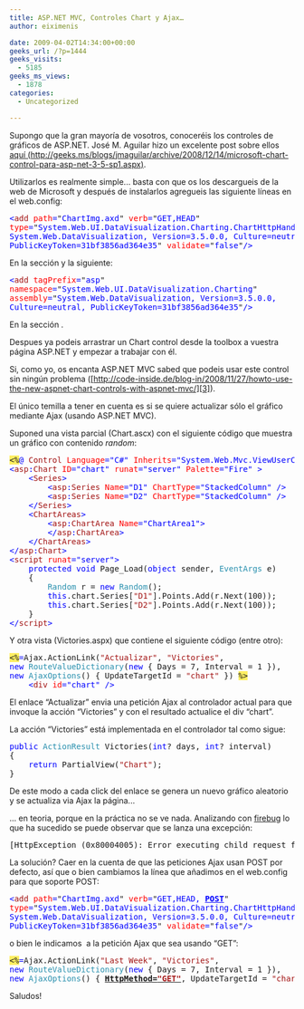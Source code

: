 ```yaml
---
title: ASP.NET MVC, Controles Chart y Ajax…
author: eiximenis

date: 2009-04-02T14:34:00+00:00
geeks_url: /?p=1444
geeks_visits:
  - 5185
geeks_ms_views:
  - 1878
categories:
  - Uncategorized

---
```

Supongo que la gran mayoría de vosotros, conoceréis los controles de gráficos de ASP.NET. José M. Aguilar hizo un excelente post sobre ellos [aquí (http://geeks.ms/blogs/jmaguilar/archive/2008/12/14/microsoft-chart-control-para-asp-net-3-5-sp1.aspx)][1].

Utilizarlos es realmente simple... basta con que os los descargueis de la web de Microsoft y después de instalarlos agregueis las siguiente líneas en el web.config:

<pre class="code"><span style="color: blue">&lt;</span><span style="color: #a31515">add </span><span style="color: red">path</span><span style="color: blue">=</span>"<span style="color: blue">ChartImg.axd</span>" <span style="color: red">verb</span><span style="color: blue">=</span>"<span style="color: blue">GET,HEAD</span>" <br /><span style="color: red">type</span><span style="color: blue">=</span>"<span style="color: blue">System.Web.UI.DataVisualization.Charting.ChartHttpHandler, <br />System.Web.DataVisualization, Version=3.5.0.0, Culture=neutral, <br />PublicKeyToken=31bf3856ad364e35</span>" <span style="color: red">validate</span><span style="color: blue">=</span>"<span style="color: blue">false</span>"<span style="color: blue">/&gt;</span></pre>

[][2]

En la sección <httpHandlers> y la siguiente:

<pre class="code"><span style="color: blue">&lt;</span><span style="color: #a31515">add </span><span style="color: red">tagPrefix</span><span style="color: blue">=</span>"<span style="color: blue">asp</span>" <br /><span style="color: red">namespace</span><span style="color: blue">=</span>"<span style="color: blue">System.Web.UI.DataVisualization.Charting</span>" <br /><span style="color: red">assembly</span><span style="color: blue">=</span>"<span style="color: blue">System.Web.DataVisualization, Version=3.5.0.0, <br />Culture=neutral, PublicKeyToken=31bf3856ad364e35</span>"<span style="color: blue">/&gt;</span></pre>

[][2]

En la sección <controls>.

Despues ya podeis arrastrar un Chart control desde la toolbox a vuestra página ASP.NET y empezar a trabajar con él.

Si, como yo, os encanta ASP.NET MVC sabed que podeis usar este control sin ningún problema ([http://code-inside.de/blog-in/2008/11/27/howto-use-the-new-aspnet-chart-controls-with-aspnet-mvc/][3]).

El único temilla a tener en cuenta es si se quiere actualizar sólo el gráfico mediante Ajax (usando ASP.NET MVC).

Suponed una vista parcial (Chart.ascx) con el siguiente código que muestra un gráfico con contenido _random_:

<pre class="code"><span style="background: #ffee62">&lt;%</span><span style="color: blue">@ </span><span style="color: #a31515">Control </span><span style="color: red">Language</span><span style="color: blue">="C#" </span><span style="color: red">Inherits</span><span style="color: blue">="System.Web.Mvc.ViewUserControl" </span><span style="background: #ffee62">%&gt;
</span><span style="color: blue">&lt;</span><span style="color: #a31515">asp</span><span style="color: blue">:</span><span style="color: #a31515">Chart </span><span style="color: red">ID</span><span style="color: blue">="chart" </span><span style="color: red">runat</span><span style="color: blue">="server" </span><span style="color: red">Palette</span><span style="color: blue">="Fire" &gt;
    &lt;</span><span style="color: #a31515">Series</span><span style="color: blue">&gt;
        &lt;</span><span style="color: #a31515">asp</span><span style="color: blue">:</span><span style="color: #a31515">Series </span><span style="color: red">Name</span><span style="color: blue">="D1" </span><span style="color: red">ChartType</span><span style="color: blue">="StackedColumn" /&gt;
</span><span style="color: blue">        &lt;</span><span style="color: #a31515">asp</span><span style="color: blue">:</span><span style="color: #a31515">Series </span><span style="color: red">Name</span><span style="color: blue">="D2" </span><span style="color: red">ChartType</span><span style="color: blue">="StackedColumn" /&gt;
</span><span style="color: blue">    &lt;/</span><span style="color: #a31515">Series</span><span style="color: blue">&gt;
    &lt;</span><span style="color: #a31515">ChartAreas</span><span style="color: blue">&gt;
        &lt;</span><span style="color: #a31515">asp</span><span style="color: blue">:</span><span style="color: #a31515">ChartArea </span><span style="color: red">Name</span><span style="color: blue">="ChartArea1"&gt;
        &lt;/</span><span style="color: #a31515">asp</span><span style="color: blue">:</span><span style="color: #a31515">ChartArea</span><span style="color: blue">&gt;
    &lt;/</span><span style="color: #a31515">ChartAreas</span><span style="color: blue">&gt;
&lt;/</span><span style="color: #a31515">asp</span><span style="color: blue">:</span><span style="color: #a31515">Chart</span><span style="color: blue">&gt;
&lt;</span><span style="color: #a31515">script </span><span style="color: red">runat</span><span style="color: blue">="server"&gt;
    protected void </span>Page_Load(<span style="color: blue">object </span>sender, <span style="color: #2b91af">EventArgs </span>e)
    {
        <span style="color: #2b91af">Random </span>r = <span style="color: blue">new </span><span style="color: #2b91af">Random</span>();
        <span style="color: blue">this</span>.chart.Series[<span style="color: #a31515">"D1"</span>].Points.Add(r.Next(100));
        <span style="color: blue">this</span>.chart.Series[<span style="color: #a31515">"D2"</span>].Points.Add(r.Next(100));
    }
<span style="color: blue">&lt;/</span><span style="color: #a31515">script</span><span style="color: blue">&gt;</span></pre>

Y otra vista (Victories.aspx) que contiene el siguiente código (entre otro):

<pre class="code"><span style="background: #ffee62">&lt;%</span><span style="color: blue">=</span>Ajax.ActionLink(<span style="color: #a31515">"Actualizar"</span>, <span style="color: #a31515">"Victories"</span>, <br /><span style="color: blue">new </span><span style="color: #2b91af">RouteValueDictionary</span>(<span style="color: blue">new </span>{ Days = 7, Interval = 1 }), <br /><span style="color: blue">new </span><span style="color: #2b91af">AjaxOptions</span>() { UpdateTargetId = <span style="color: #a31515">"chart" </span>}) <span style="background: #ffee62">%&gt;
</span>    <span style="color: blue">&lt;</span><span style="color: #a31515">div </span><span style="color: red">id</span><span style="color: blue">="chart" /&gt;</span></pre>

[][2]

El enlace &ldquo;Actualizar&rdquo; envia una petición Ajax al controlador actual para que invoque la acción &ldquo;Victories&rdquo; y con el resultado actualice el div &ldquo;chart&rdquo;.

La acción &ldquo;Victories&rdquo; está implementada en el controlador tal como sigue:

<pre class="code"><span style="color: blue">public </span><span style="color: #2b91af">ActionResult </span>Victories(<span style="color: blue">int</span>? days, <span style="color: blue">int</span>? interval)
{
<span style="color: blue">    </span><span style="color: blue">return </span>PartialView(<span style="color: #a31515">"Chart"</span>);
}</pre>

[][2]

De este modo a cada click del enlace se genera un nuevo gráfico aleatorio y se actualiza via Ajax la página...

... en teoria, porque en la práctica no se ve nada. Analizando con [firebug][4] lo que ha sucedido se puede observar que se lanza una excepción:

<pre>[HttpException (0x80004005): Error executing child request for ChartImg.axd.]</pre>

La solución? Caer en la cuenta de que las peticiones Ajax usan POST por defecto, así que o bien cambiamos la línea que añadimos en el web.config para que soporte POST:

<pre class="code"><span style="color: blue">&lt;</span><span style="color: #a31515">add </span><span style="color: red">path</span><span style="color: blue">=</span>"<span style="color: blue">ChartImg.axd</span>" <span style="color: red">verb</span><span style="color: blue">=</span>"<span style="color: blue">GET,HEAD, <strong><span style="text-decoration: underline;">POST</span></strong></span>" <br /><span style="color: red">type</span><span style="color: blue">=</span>"<span style="color: blue">System.Web.UI.DataVisualization.Charting.ChartHttpHandler, <br />System.Web.DataVisualization, Version=3.5.0.0, Culture=neutral, <br />PublicKeyToken=31bf3856ad364e35</span>" <span style="color: red">validate</span><span style="color: blue">=</span>"<span style="color: blue">false</span>"<span style="color: blue">/&gt;</span></pre>

[][2]

o bien le indicamos&nbsp; a la petición Ajax que sea usando &ldquo;GET&rdquo;:

<pre class="code"><span style="background: #ffee62">&lt;%</span><span style="color: blue">=</span>Ajax.ActionLink(<span style="color: #a31515">"Last Week"</span>, <span style="color: #a31515">"Victories"</span>, <br /><span style="color: blue">new </span><span style="color: #2b91af">RouteValueDictionary</span>(<span style="color: blue">new </span>{ Days = 7, Interval = 1 }), <br /><span style="color: blue">new </span><span style="color: #2b91af">AjaxOptions</span>() { <strong><span style="text-decoration: underline;">HttpMethod=<span style="color: #a31515">"GET"</span></span></strong>, UpdateTargetId = <span style="color: #a31515">"chart" </span>}) <span style="background: #ffee62">%&gt;</span></pre>

[][2]

Saludos!

 [1]: /blogs/jmaguilar/archive/2008/12/14/microsoft-chart-control-para-asp-net-3-5-sp1.aspx
 [2]: http://11011.net/software/vspaste
 [3]: http://code-inside.de/blog-in/2008/11/27/howto-use-the-new-aspnet-chart-controls-with-aspnet-mvc/ "http://code-inside.de/blog-in/2008/11/27/howto-use-the-new-aspnet-chart-controls-with-aspnet-mvc/"
 [4]: https://addons.mozilla.org/es-ES/firefox/addon/1843